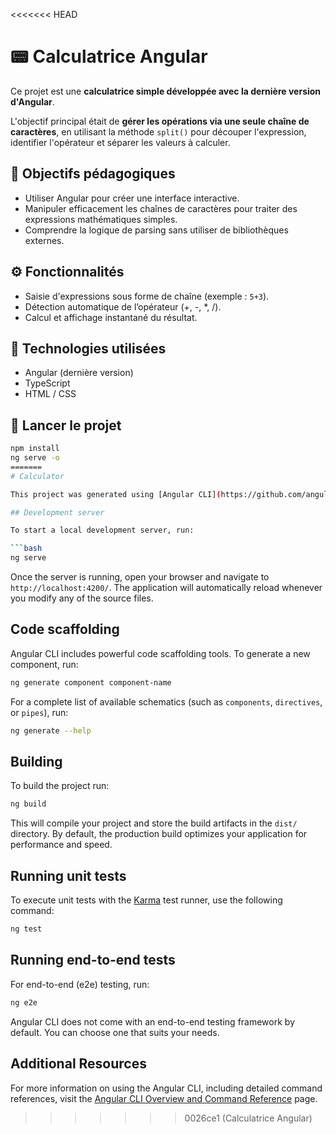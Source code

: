 <<<<<<< HEAD
# 📟 Calculatrice Angular

Ce projet est une **calculatrice simple développée avec la dernière version d'Angular**.

L'objectif principal était de **gérer les opérations via une seule chaîne de caractères**, en utilisant la méthode `split()` pour découper l'expression, identifier l'opérateur et séparer les valeurs à calculer.

## 🎯 Objectifs pédagogiques
- Utiliser Angular pour créer une interface interactive.
- Manipuler efficacement les chaînes de caractères pour traiter des expressions mathématiques simples.
- Comprendre la logique de parsing sans utiliser de bibliothèques externes.

## ⚙️ Fonctionnalités
- Saisie d'expressions sous forme de chaîne (exemple : `5+3`).
- Détection automatique de l’opérateur (+, -, *, /).
- Calcul et affichage instantané du résultat.

## 🚀 Technologies utilisées
- Angular (dernière version)
- TypeScript
- HTML / CSS

## 📂 Lancer le projet
```bash
npm install
ng serve -o
=======
# Calculator

This project was generated using [Angular CLI](https://github.com/angular/angular-cli) version 20.0.3.

## Development server

To start a local development server, run:

```bash
ng serve
```

Once the server is running, open your browser and navigate to `http://localhost:4200/`. The application will automatically reload whenever you modify any of the source files.

## Code scaffolding

Angular CLI includes powerful code scaffolding tools. To generate a new component, run:

```bash
ng generate component component-name
```

For a complete list of available schematics (such as `components`, `directives`, or `pipes`), run:

```bash
ng generate --help
```

## Building

To build the project run:

```bash
ng build
```

This will compile your project and store the build artifacts in the `dist/` directory. By default, the production build optimizes your application for performance and speed.

## Running unit tests

To execute unit tests with the [Karma](https://karma-runner.github.io) test runner, use the following command:

```bash
ng test
```

## Running end-to-end tests

For end-to-end (e2e) testing, run:

```bash
ng e2e
```

Angular CLI does not come with an end-to-end testing framework by default. You can choose one that suits your needs.

## Additional Resources

For more information on using the Angular CLI, including detailed command references, visit the [Angular CLI Overview and Command Reference](https://angular.dev/tools/cli) page.
>>>>>>> 0026ce1 (Calculatrice Angular)
